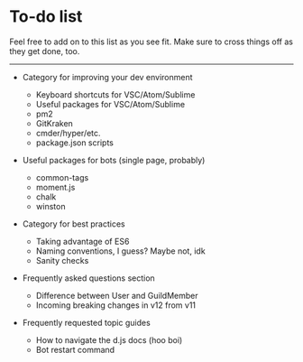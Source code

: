# To-do list

Feel free to add on to this list as you see fit. Make sure to cross things off as they get done, too.

---

* Category for improving your dev environment
	* Keyboard shortcuts for VSC/Atom/Sublime
	* Useful packages for VSC/Atom/Sublime
	* pm2
	* GitKraken
	* cmder/hyper/etc.
	* package.json scripts

* Useful packages for bots (single page, probably)
	* common-tags
	* moment.js
	* chalk
	* winston

* Category for best practices
	* Taking advantage of ES6
	* Naming conventions, I guess? Maybe not, idk
	* Sanity checks

* Frequently asked questions section
	* Difference between User and GuildMember
	* Incoming breaking changes in v12 from v11

* Frequently requested topic guides
	* How to navigate the d.js docs (hoo boi)
	* Bot restart command
